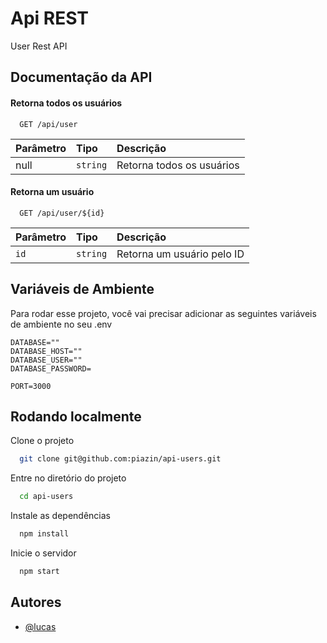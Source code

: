 
# Api REST

User Rest API

## Documentação da API

#### Retorna todos os usuários

```http
  GET /api/user
```

| Parâmetro   | Tipo       | Descrição                           |
| :---------- | :--------- | :---------------------------------- |
| null | `string` | Retorna todos os usuários |

#### Retorna um usuário

```http
  GET /api/user/${id}
```

| Parâmetro   | Tipo       | Descrição                                   |
| :---------- | :--------- | :------------------------------------------ |
| `id`      | `string` | Retorna um usuário pelo ID |




## Variáveis de Ambiente

Para rodar esse projeto, você vai precisar adicionar as seguintes variáveis de ambiente no seu .env

```
DATABASE=""
DATABASE_HOST=""
DATABASE_USER=""
DATABASE_PASSWORD=

PORT=3000
```

## Rodando localmente

Clone o projeto

```bash
  git clone git@github.com:piazin/api-users.git
```

Entre no diretório do projeto

```bash
  cd api-users
```

Instale as dependências

```bash
  npm install
```

Inicie o servidor

```bash
  npm start
```


## Autores

- [@lucas](https://www.github.com/piazin)

